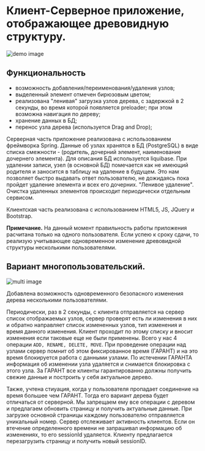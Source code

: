 # Клиент-Серверное приложение, отображающее древовидную структуру.


![demo image](https://image.ibb.co/iLuqkF/tree_demo.gif)


## Функциональность

* возможность добавления/переименования/удаления узлов;
* выделенный элемент отмечен бирюзовым цветом;
* реализована "ленивая" загрузка узлов дерева, с задержкой в 2 секунды, во время которой появляется preloader; при этом возможна навигация по дереву;
* хранение данных в БД;
* перенос узла дерева (используется Drag and Drop);

Серверная часть приложение реализована с использованием фреймворка Spring. Данные об узлах хранятся в БД (PostgreSQL) в виде списка смежности - (родитель, дочерний элемент, наименование дочернего элемента). Для описания БД используется liquibase.
При удалении записи, узел (в основной БД) помечается как не имеющий родителя и заносится в таблицу на удаление в будущем. Это нам позволяет быстро выдавать ответ пользователю, не дожидаясь пока пройдет удаление элемента и всех его дочерних. "Ленивое удаление". Очистка удаленных элементов происходит периодически отдельным сервисом.

Клиентская часть реализована с использованием HTML5, JS, JQuery и Bootstrap.



**Примечание.** На данный момент правильность работы приложения расчитана только на одного пользователя. Если успею к сроку сдачи, то реализую учитывающее одновременное изменение древовидной структуры несколькими пользователями.


## Вариант многопользовательский.

![multi image](http://image.ibb.co/hsNMVF/one_Tree_Three_Browsers.gif)


Добавлена возможность одновременного безопасного изменения дерева несколькими пользователями.

Периодически, раз в 2 секунды, с клиента отправляется на сервер список отображаемых узлов, сервер проверят есть ли изменения в них и обратно направляет список измененных узлов, тип изменения и время данного изменения. Клиент проходит по этому списку и вносит изменения если таковые еще не были применены. Всего у нас 4 операции ```ADD, RENAME, DELETE, MOVE```.
При проведение операции над узлами сервер помнит об этом фиксированное время (ГАРАНТ) и на это время блокируется работа с данными узлами. По истечении ГАРАНТА информация об изменении узла удаляется и снимается блокировка с этого узла. За ГАРАНТ все клиенты гарантированно должны получить свежие данные и построить у себя актуальное дерево.

Также, учтена стиуация, когда у пользователя пропадает соединение на время большее чем ГАРАНТ. Тогда его вариант дерева будет отличаться от серверной. Мы запрещаем ему все операции с деревом и предлагаем обновить страницу и получить актуальные данные.
При загрузке основной страницы каждому пользователю отправляется уникальный номер. Сервер отслеживает активность клиентов. Если он втечение определенного времени не запрашивал информацию об изменениях, то его sessionId удаляется. Клиенту предлагается перезагрузить страницу и получить новый sessionID.
